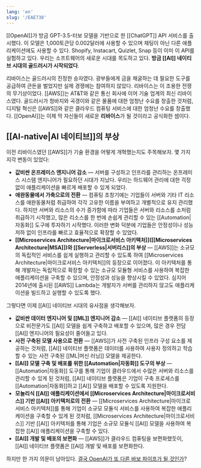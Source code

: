 ```yaml
---
lang: 'en'
slug: '/EAE738'
---
```


[[OpenAI]]가 방금 GPT-3.5-터보 모델을 기반으로 한 [[ChatGPT]] API 서비스를 출시했다.
이 모델은 1,000토큰당 0.002달러에 사용할 수 있으며 채팅이 아닌 다른 애플리케이션에도 사용할 수 있다.
Shopify, Instacart, Quizlet, Snap 등이 이미 이 API를 실험하고 있다.
우리는 소프트웨어의 새로운 시대를 목도하고 있다.
**방금 [[AI]] 네이티브 시대의 골드러시가 시작되었다**.

리바이스는 골드러시의 진정한 승자였다.
광부들에게 금을 채굴하는 데 필요한 도구를 공급하여 큰돈을 벌었지만 실제 경쟁에는 참여하지 않았다.
리바이스는 이 조용한 전쟁의 무기상이었다.
[[AWS]]는 AT&T와 같은 통신 회사에 이어 기술 업계의 최신 리바이스였다.
골드러시가 청바지와 곡갱이와 같은 물품에 대한 엄청난 수요를 창출한 것처럼, 디지털 혁신은 [[AWS]]와 같은 클라우드 컴퓨팅 서비스에 대한 엄청난 수요를 창출했다.
[[OpenAI]]는 이제 막 자신들이 새로운 **리바이스**가 될 것이라고 공식화한 셈이다.

## [[AI-native|AI 네이티브]]의 부상

이전 리바이스였던 [[AWS]]가 기술 환경을 어떻게 개혁했는지도 주목해보자.
몇 가지 지각 변동이 있었다:

- **값비싼 온프레미스 엔지니어 감소** — 서버를 구성하고 인프라를 관리하는 온프레미스 시스템 엔지니어가 필요하던 시대가 지났다. 우리는 하드웨어 관리에 대한 걱정 없이 애플리케이션을 빠르게 배포할 수 있게 되었다.
- **애완동물에서 가축으로의 전환** — 컴퓨팅 초창기에는 기업들이 서버와 기타 IT 리소스를 애완동물처럼 취급하여 각각 고유한 이름을 부여하고 개별적으로 유지 관리했다. 하지만 서버와 리소스의 수가 증가함에 따라 기업들은 서버와 리소스를 소처럼 취급하기 시작했고, 많은 리소스를 한 번에 손쉽게 관리할 수 있는 [[Automation|자동화]] 도구에 투자하기 시작했다. 이러한 변화 덕분에 기업들은 안정성이나 성능 저하 없이 인프라를 빠르고 효율적으로 확장할 수 있었다.
- **[[Microservices Architecture|마이크로서비스 아키텍처]]([[Microservices Architecture|MSA]])와 [[Serverless|서버리스]]의 부상** — [[AWS]]는 소규모의 독립적인 서비스를 쉽게 실행하고 관리할 수 있도록 하여 [[Microservices Architecture|마이크로서비스 아키텍처]]의 등장으로 이어졌다. 이 아키텍처를 통해 개발자는 독립적으로 확장할 수 있는 소규모 모듈형 서비스를 사용하여 복잡한 애플리케이션을 구축할 수 있으며, 안정성과 성능을 향상시킬 수 있었다. 심지어 2014년에 출시된 [[AWS]] Lambda는 개발자가 서버를 관리하지 않고도 애플리케이션을 빌드하고 실행할 수 있도록 했다.

그렇다면 이제 [[AI]] 네이티브 시대의 유사점을 생각해보자.

- **값비싼 데이터 엔지니어 및 [[ML]] 엔지니어 감소** — [[AI]] 네이티브 플랫폼의 등장으로 비전문가도 [[AI]] 모델을 쉽게 구축하고 배포할 수 있으며, 많은 경우 전담 [[AI]] 엔지니어의 필요성이 줄어들고 있다.
- **사전 구축된 모델 사용으로 전환** — [[AWS]]가 사전 구축된 인프라 구성 요소를 제공하는 것처럼, [[AI]] 네이티브 플랫폼은 데이터를 사용하여 사용자 정의하고 학습할 수 있는 사전 구축된 [[ML|머신 러닝]] 모델을 제공한다.
- **[[AI]] 모델 구축 및 배포를 위한 [[Automation|자동화]] 도구의 부상** — [[Automation|자동화]] 도구를 통해 기업이 클라우드에서 수많은 서버와 리소스를 관리할 수 있게 된 것처럼, [[AI]] 네이티브 플랫폼은 기업이 구축 프로세스를 [[Automation|자동화]]하고 [[AI]] 모델을 배포할 수 있도록 지원한다.
- **모놀리식 [[AI]] 애플리케이션에서 [[Microservices Architecture|마이크로서비스]] 기반 [[AI]] 아키텍처로의 전환** — [[Microservices Architecture|마이크로서비스 아키텍처]]를 통해 기업이 소규모 모듈식 서비스를 사용하여 복잡한 애플리케이션을 구축할 수 있게 된 것처럼, [[Microservices Architecture|마이크로서비스]] 기반 [[AI]] 아키텍처를 통해 기업은 소규모 모듈식 [[AI]] 모델을 사용하여 복잡한 [[AI]] 애플리케이션을 구축할 수 있다.
- **[[AI]] 개발 및 배포의 보편화** — [[AWS]]가 클라우드 컴퓨팅을 보편화했듯이, [[AI]] 네이티브 플랫폼은 [[AI]] 개발 및 배포를 보편화한다.

하지만 한 가지 의문이 남아있다. [결국 OpenAI가 또 다른 바보 파이프가 될 것인가](https://matt-rickard.com/aws-is-not-a-dumb-pipe)?
